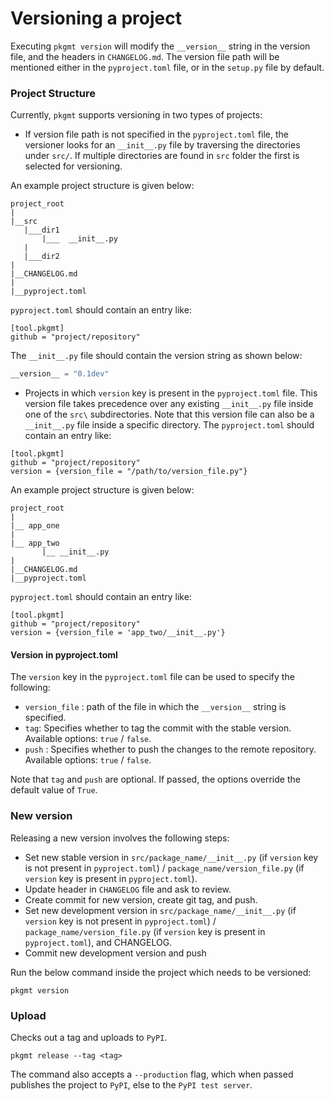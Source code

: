 # Versioning a project

Executing `pkgmt version` will modify the `__version__` string in the version file, and the headers in `CHANGELOG.md`. 
The version file path will be mentioned either in the `pyproject.toml` file, or in the `setup.py` file by default.

### Project Structure
Currently, `pkgmt` supports versioning in two types of projects:

* If version file path is not specified in the `pyproject.toml` file, the versioner looks for an `__init__.py` file by traversing the directories under `src/`. 
If multiple directories are found in `src` folder the first is selected for versioning.

An example project structure is given below:

```
project_root
|
|__src
   |___dir1
       |___  __init__.py
   |
   |___dir2
|
|__CHANGELOG.md
|
|__pyproject.toml
```

`pyproject.toml` should contain an entry like:

```
[tool.pkgmt]
github = "project/repository" 
```

The `__init__.py` file should contain the version string as shown below:

```python
__version__ = "0.1dev"
```

* Projects in which `version` key is present in the `pyproject.toml` file. This version file takes precedence over any existing `__init__.py` file inside one of the `src\` subdirectories. Note that this version file can also be a `__init__.py` file inside a specific directory.
The `pyproject.toml` should contain an entry like:

```
[tool.pkgmt]
github = "project/repository" 
version = {version_file = "/path/to/version_file.py"}
```

An example project structure is given below:

```
project_root
|
|__ app_one
|
|__ app_two
       |__ __init__.py
|
|__CHANGELOG.md
|__pyproject.toml
```

`pyproject.toml` should contain an entry like:

```
[tool.pkgmt]
github = "project/repository"
version = {version_file = 'app_two/__init__.py'}
```

#### Version in pyproject.toml

The `version` key in the `pyproject.toml` file can be used to specify the following:

* `version_file` : path of the file in which the `__version__` string is specified.
* `tag`: Specifies whether to tag the commit with the stable version. Available options: `true` / `false`.
* `push` : Specifies whether to push the changes to the remote repository. Available options: `true` / `false`.

Note that `tag` and `push` are optional. If passed, the options override the default value of `True`.

### New version

Releasing a new version involves the following steps:
* Set new stable version in `src/package_name/__init__.py` (if `version` key is not present in `pyproject.toml`) / `package_name/version_file.py` (if `version` key is present in `pyproject.toml`).
* Update header in `CHANGELOG` file and ask to review.
* Create commit for new version, create git tag, and push.
* Set new development version in `src/package_name/__init__.py` (if `version` key is not present in `pyproject.toml`) / `package_name/version_file.py` (if `version` key is present in `pyproject.toml`), and CHANGELOG.
* Commit new development version and push

Run the below command inside the project which needs to be versioned:

```
pkgmt version
```

### Upload

Checks out a tag and uploads to `PyPI`.

```
pkgmt release --tag <tag>
```

The command also accepts a `--production` flag, which when passed publishes the project to `PyPI`, else to the `PyPI test server`.

